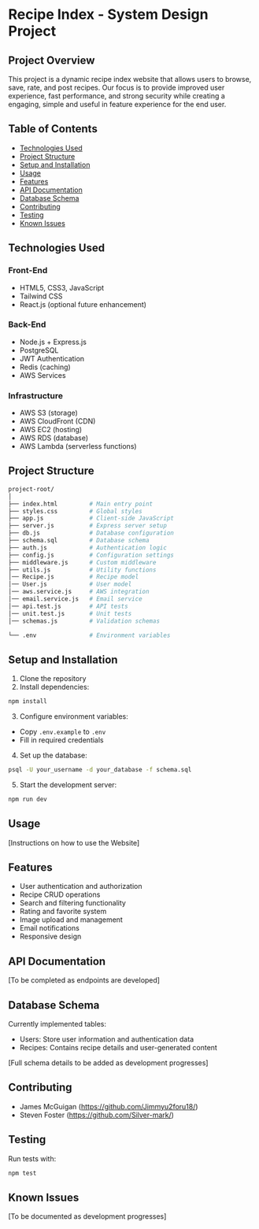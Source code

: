 # Recipe Index - System Design Project

## Project Overview

This project is a dynamic recipe index website that allows users to browse, save, rate, and post recipes. 
Our focus is to provide improved user experience, fast performance, and strong security while creating a engaging,
simple and useful in feature experience for the end user.

## Table of Contents

- [Technologies Used](#technologies-used)
- [Project Structure](#project-structure)
- [Setup and Installation](#setup-and-installation)
- [Usage](#usage)
- [Features](#features)
- [API Documentation](#api-documentation)
- [Database Schema](#database-schema)
- [Contributing](#contributing)
- [Testing](#testing)
- [Known Issues](#known-issues)

## Technologies Used

### Front-End
- HTML5, CSS3, JavaScript
- Tailwind CSS
- React.js (optional future enhancement)

### Back-End
- Node.js + Express.js
- PostgreSQL
- JWT Authentication
- Redis (caching)
- AWS Services

### Infrastructure
- AWS S3 (storage)
- AWS CloudFront (CDN)
- AWS EC2 (hosting)
- AWS RDS (database)
- AWS Lambda (serverless functions)

## Project Structure
```bash
project-root/
│
├── index.html         # Main entry point
├── styles.css         # Global styles
├── app.js             # Client-side JavaScript
├── server.js          # Express server setup
├── db.js              # Database configuration
├── schema.sql         # Database schema
├── auth.js            # Authentication logic
├── config.js          # Configuration settings
├── middleware.js      # Custom middleware
├── utils.js           # Utility functions
│── Recipe.js          # Recipe model
│── User.js            # User model
│── aws.service.js     # AWS integration
│── email.service.js   # Email service
│── api.test.js        # API tests
│── unit.test.js       # Unit tests
│── schemas.js         # Validation schemas

└── .env               # Environment variables
```

## Setup and Installation

1. Clone the repository
2. Install dependencies:
```bash
npm install
```

3. Configure environment variables:
- Copy `.env.example` to `.env`
- Fill in required credentials

4. Set up the database:
```bash
psql -U your_username -d your_database -f schema.sql
```

5. Start the development server:
```bash
npm run dev
```

## Usage

[Instructions on how to use the Website]



## Features

- User authentication and authorization
- Recipe CRUD operations
- Search and filtering functionality
- Rating and favorite system
- Image upload and management
- Email notifications
- Responsive design



## API Documentation

[To be completed as endpoints are developed]



## Database Schema

Currently implemented tables:
- Users: Store user information and authentication data
- Recipes: Contains recipe details and user-generated content



[Full schema details to be added as development progresses]



## Contributing

- James McGuigan (https://github.com/Jimmyu2foru18/)
- Steven Foster (https://github.com/Silver-mark/)

## Testing

Run tests with:
```bash
npm test
```

## Known Issues

[To be documented as development progresses]


